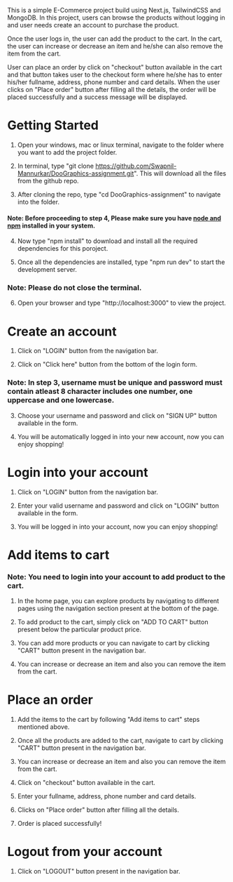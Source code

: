 This is a simple E-Commerce project build using Next.js, TailwindCSS and MongoDB. In this project, users can browse the products without logging in and user needs create an account to purchase the product.

Once the user logs in, the user can add the product to the cart. In the cart, the user can increase or decrease an item and he/she can also remove the item from the cart.

User can place an order by click on "checkout" button available in the cart and that button takes user to the checkout form where he/she has to enter his/her fullname, address, phone number and card details. When the user clicks on "Place order" button after filling all the details, the order will be placed successfully and a success message will be displayed.

# Getting Started

1. Open your windows, mac or linux terminal, navigate to the folder where you want to add the project folder.

2. In terminal, type "git clone https://github.com/Swapnil-Mannurkar/DooGraphics-assignment.git". This will download all the files from the github repo.

3. After cloning the repo, type "cd DooGraphics-assignment" to navigate into the folder.

#### Note: Before proceeding to step 4, Please make sure you have [node and npm](https://docs.npmjs.com/downloading-and-installing-node-js-and-npm) installed in your system.

4. Now type "npm install" to download and install all the required dependencies for this poroject.

5. Once all the dependencies are installed, type "npm run dev" to start the development server.

### Note: Please do not close the terminal.

6. Open your browser and type "http://localhost:3000" to view the project.

# Create an account

1. Click on "LOGIN" button from the navigation bar.

2. Click on "Click here" button from the bottom of the login form.

### Note: In step 3, username must be unique and password must contain atleast 8 character includes one number, one uppercase and one lowercase.

3. Choose your username and password and click on "SIGN UP" button available in the form.

4. You will be automatically logged in into your new account, now you can enjoy shopping!

# Login into your account

1. Click on "LOGIN" button from the navigation bar.

2. Enter your valid username and password and click on "LOGIN" button available in the form.

3. You will be logged in into your account, now you can enjoy shopping!

# Add items to cart

### Note: You need to login into your account to add product to the cart.

1. In the home page, you can explore products by navigating to different pages using the navigation section present at the bottom of the page.

2. To add product to the cart, simply click on "ADD TO CART" button present below the particular product price.

3. You can add more products or you can navigate to cart by clicking "CART" button present in the navigation bar.

4. You can increase or decrease an item and also you can remove the item from the cart.

# Place an order

1. Add the items to the cart by following "Add items to cart" steps mentioned above.

2. Once all the products are added to the cart, navigate to cart by clicking "CART" button present in the navigation bar.

3. You can increase or decrease an item and also you can remove the item from the cart.

4. Click on "checkout" button available in the cart.

5. Enter your fullname, address, phone number and card details.

6. Clicks on "Place order" button after filling all the details.

7. Order is placed successfully!

# Logout from your account

1. Click on "LOGOUT" button present in the navigation bar.
